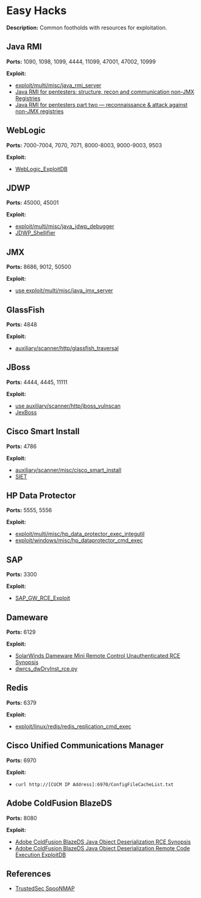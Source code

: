 # Easy Hacks

**Description:** Common footholds with resources for exploitation. 

## Java RMI
**Ports:** 1090, 1098, 1099, 4444, 11099, 47001, 47002, 10999

**Exploit:**
* [exploit/multi/misc/java_rmi_server](https://www.rapid7.com/db/modules/exploit/multi/misc/java_rmi_server/)
* [Java RMI for pentesters: structure, recon and communication non-JMX Registries](https://itnext.io/java-rmi-for-pentesters-structure-recon-and-communication-non-jmx-registries-a10d5c996a79)
* [Java RMI for pentesters part two — reconnaissance & attack against non-JMX registries](https://itnext.io/java-rmi-for-pentesters-part-two-reconnaissance-attack-against-non-jmx-registries-187a6561314d)

## WebLogic
**Ports:** 7000-7004, 7070, 7071, 8000-8003, 9000-9003, 9503

**Exploit:**
* [WebLogic_ExploitDB](https://www.exploit-db.com/search?q=weblogic)

## JDWP
**Ports:** 45000, 45001

**Exploit:**
* [exploit/multi/misc/java_jdwp_debugger](https://www.rapid7.com/db/modules/exploit/multi/misc/java_jdwp_debugger/)
* [JDWP_Shellifier](https://github.com/IOActive/jdwp-shellifier)

## JMX
**Ports:** 8686, 9012, 50500

**Exploit:**
* [use exploit/multi/misc/java_jmx_server](https://www.rapid7.com/db/modules/exploit/multi/misc/java_jmx_server/)

## GlassFish
**Ports:** 4848

**Exploit:**
* [auxiliary/scanner/http/glassfish_traversal](https://www.rapid7.com/db/modules/auxiliary/scanner/http/glassfish_traversal/)

## JBoss
**Ports:** 4444, 4445, 11111

**Exploit:**
* [use auxiliary/scanner/http/jboss_vulnscan](https://www.rapid7.com/db/modules/auxiliary/scanner/http/jboss_vulnscan/)
* [JexBoss](https://github.com/joaomatosf/jexboss)

## Cisco Smart Install
**Ports:** 4786

**Exploit:**
* [auxiliary/scanner/misc/cisco_smart_install](https://www.rapid7.com/db/modules/auxiliary/scanner/misc/cisco_smart_install/)
* [SIET](https://github.com/Sab0tag3d/SIET)

## HP Data Protector
**Ports:** 5555, 5556

**Exploit:**
* [exploit/multi/misc/hp_data_protector_exec_integutil](https://www.rapid7.com/db/modules/exploit/multi/misc/hp_data_protector_exec_integutil/)
* [exploit/windows/misc/hp_dataprotector_cmd_exec](https://www.rapid7.com/db/modules/exploit/windows/misc/hp_dataprotector_cmd_exec/)

## SAP
**Ports:** 3300

**Exploit:**
* [SAP_GW_RCE_Exploit](https://github.com/chipik/SAP_GW_RCE_exploit)

## Dameware
**Ports:** 6129

**Exploit:**
* [SolarWinds Dameware Mini Remote Control Unauthenticated RCE Synopsis](https://www.tenable.com/security/research/tra-2019-43)
* [dwrcs_dwDrvInst_rce.py](https://github.com/tenable/poc/blob/master/Solarwinds/Dameware/dwrcs_dwDrvInst_rce.py)

## Redis
**Ports:** 6379

**Exploit:**
* [exploit/linux/redis/redis_replication_cmd_exec](https://www.rapid7.com/db/modules/exploit/linux/redis/redis_replication_cmd_exec/)

## Cisco Unified Communications Manager
**Ports:** 6970

**Exploit:**
* ```curl http://[CUCM IP Address]:6970/ConfigFileCacheList.txt```

## Adobe ColdFusion BlazeDS
**Ports:** 8080

**Exploit:**
* [Adobe ColdFusion BlazeDS Java Object Deserialization RCE Synopsis](https://www.tenable.com/plugins/nessus/99731)
* [Adobe ColdFusion BlazeDS Java Object Deserialization Remote Code Execution ExploitDB](https://www.exploit-db.com/exploits/43993)

## References
* [TrustedSec SpooNMAP](https://github.com/trustedsec/spoonmap)
